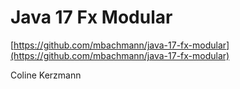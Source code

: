 # Java 17 Fx Modular

[https://github.com/mbachmann/java-17-fx-modular](https://github.com/mbachmann/java-17-fx-modular)

Coline Kerzmann


